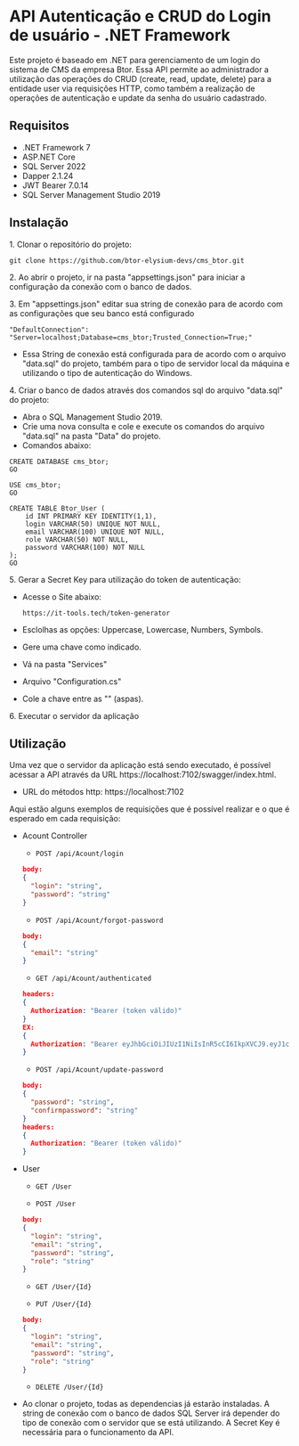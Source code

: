 # API Autenticação e CRUD do Login de usuário - .NET Framework
Este projeto é baseado em .NET para gerenciamento de um login do sistema de CMS da empresa Btor. Essa API permite ao administrador a utilização das operações do CRUD (create, read, update, delete) para a entidade user via requisições HTTP, como também a realização de operações de autenticação e update da senha do usuário cadastrado. 

## Requisitos
* .NET Framework 7
* ASP.NET Core
* SQL Server 2022
* Dapper 2.1.24
* JWT Bearer 7.0.14
* SQL Server Management Studio 2019
  

## Instalação
1\. Clonar o repositório do projeto:
```
git clone https://github.com/btor-elysium-devs/cms_btor.git
```
2\. Ao abrir o projeto, ir na pasta "appsettings.json" para iniciar a configuração da conexão com o banco de dados.

3\. Em "appsettings.json" editar sua string de conexão para de acordo com as configurações que seu banco está configurado
```
"DefaultConnection": "Server=localhost;Database=cms_btor;Trusted_Connection=True;"
```
* Essa String de conexão está configurada para de acordo com o arquivo "data.sql" do projeto, também para o tipo de servidor local da máquina e utilizando o tipo de autenticação do Windows.

4\. Criar o banco de dados através dos comandos sql do arquivo "data.sql" do projeto:
* Abra o SQL Management Studio 2019.
* Crie uma nova consulta e cole e execute os comandos do arquivo "data.sql" na pasta "Data" do projeto.
* Comandos abaixo:
```
CREATE DATABASE cms_btor;
GO

USE cms_btor; 
GO

CREATE TABLE Btor_User (
    id INT PRIMARY KEY IDENTITY(1,1),
    login VARCHAR(50) UNIQUE NOT NULL,
    email VARCHAR(100) UNIQUE NOT NULL,
    role VARCHAR(50) NOT NULL,
    password VARCHAR(100) NOT NULL
);
GO

```

5\. Gerar a Secret Key para utilização do token de autenticação:

* Acesse o Site abaixo:
  ```
  https://it-tools.tech/token-generator
  ```
* Esclolhas as opções: Uppercase, Lowercase, Numbers, Symbols.
* Gere uma chave como indicado.

* Vá na pasta "Services"
* Arquivo "Configuration.cs"
* Cole a chave entre as "" (aspas).

6\. Executar o servidor da aplicação


## Utilização
Uma vez que o servidor da aplicação está sendo executado, é possível acessar a API através da URL https://localhost:7102/swagger/index.html.

* URL do métodos http: https://localhost:7102

 Aqui estão alguns exemplos de requisições que é possível realizar e o que é esperado em cada requisição:

* Acount Controller
  * `POST /api/Acount/login`
  ```json
  body:
  {
    "login": "string",
    "password": "string"
  }
  ```

  * `POST /api/Acount/forgot-password`
  ```json
  body:
  {
    "email": "string"
  }
  
  ```

  * `GET /api/Acount/authenticated`
  ```json
  headers:
  {
    Authorization: "Bearer (token válido)"
  }
  EX:
  {
    Authorization: "Bearer eyJhbGciOiJIUzI1NiIsInR5cCI6IkpXVCJ9.eyJ1c2VyX2lkIjoiMSIsInRva2VuX3R5cGUiOiJhY2Nlc3MiLCJyb2xlIjoidXNlciIsIm5iZiI6MTcwMjE2MT"
  }
  ```

  * `POST /api/Acount/update-password`
  ```json
  body:
  {
    "password": "string",
    "confirmpassword": "string"
  }
  headers:
  {
    Authorization: "Bearer (token válido)"
  }
  ```

* User

  * `GET /User`

  * `POST /User`
  ```json
  body:
  {
    "login": "string",
    "email": "string",
    "password": "string",
    "role": "string"
  }
  ```

  * `GET /User/{Id}`

  * `PUT /User/{Id}`
  ```json
  body:
  {
    "login": "string",
    "email": "string",
    "password": "string",
    "role": "string"
  }
  ```

  * `DELETE /User/{Id}`


* Ao clonar o projeto, todas as dependencias já estarão instaladas. A string de conexão com o banco de dados SQL Server irá depender do tipo de conexão com o servidor que se está utilizando. A Secret Key é necessária para o funcionamento da API.